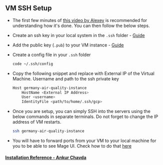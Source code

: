 ## VM SSH Setup

- The first few minutes of [this video by Alexey](https://www.youtube.com/watch?v=ae-CV2KfoN0&list=PL3MmuxUbc_hJed7dXYoJw8DoCuVHhGEQb) is recommended for understanding how it's done. You can then follow the below steps.

- Create an ssh key in your local system in the `.ssh` folder - [Guide](https://cloud.google.com/compute/docs/connect/create-ssh-keys#linux-and-macos)

- Add the public key (`.pub`) to your VM instance - [Guide](https://cloud.google.com/compute/docs/connect/add-ssh-keys#expandable-2)

- Create a config file in your `.ssh` folder

  ```bash
  code ~/.ssh/config
  ```

- Copy the following snippet and replace with External IP of the Virtual Machine. Username and path to the ssh private key

    ```bash
    Host germany-air-quality-instance
        HostName <External IP Address>
        User <username>
        IdentityFile <path/to/home/.ssh/gcp>
    ```

- Once you are setup, you can simply SSH into the servers using the below commands in separate terminals. Do not forget to change the IP address of VM restarts.

    ```bash
    ssh germany-air-quality-instance
    ```

- You will have to forward ports from your VM to your local machine for you to be able to see Mage UI. Check how to do that [here](https://youtu.be/ae-CV2KfoN0?t=1074)



#### [Installation Reference - Ankur Chavda](https://github.com/ankurchavda/streamify/blob/main/setup/ssh.md)